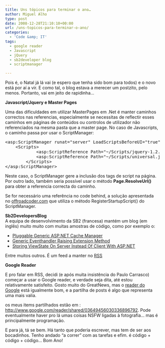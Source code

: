 ```yaml
---
title: Uns tópicos para terminar o ano…
author: Miguel Alho
type: post
date: 2008-12-28T21:10:10+00:00
url: /uns-topicos-para-terminar-o-ano/
categories:
  - 'Code &amp; IT'
tags:
  - google reader
  - Javascript
  - jQuery
  - sb2developer blog
  - scriptmanager

---
```

Pois é, o Natal já lá vai (e espero que tenha sido bom para todos) e o novo está por aí a vir. E como tal, o blog estava a merecer um postzito, pelo menos. Portanto, vai em jeito de rapidinha&#8230;

**Javascript/Jquery e Master Pages**

Uma das dificuldades em utilizar MasterPages em .Net é manter caminhos correctos nas referencias, especialmente se necessitas de reflectir esses caminhos em páginas de conteúdos ou controlos de utilizador não referenciados na mesma pasta que a master page. No caso de Javascripts, o caminho passa por usar o ScriptManager:

<pre lang="asp">&lt;asp:ScriptManager runat="server" LoadScriptsBeforeUI="true"&gt;
	&lt;Scripts&gt;
            &lt;asp:ScriptReference Path="~/Scripts/jquery-1.2.6-vsdoc.js" /&gt;
            &lt;asp:ScriptReference Path="~/Scripts/universal.js" /&gt;
        &lt;/Scripts&gt;
&lt;/asp:ScriptManager&gt;
</pre>

Neste caso, o ScriptManager gere a inclusão dos tags de script na página. Por outro lado, também seria possível usar o método **Page.ResolveUrl()** para obter a referencia correcta do caminho.

Se for necessário uma referência no code behind, a solução apresentada no <a href="http://www.gotjeep.net/Blogs/CommentView,guid,4be2f278-12e4-40d5-b154-0e8ecaf18fac.aspx" target="_blank">offroadcoder.com</a> que utiliza o método RegisterStartupScript() do ScriptManager.

**Sb2DevelopersBlog**  
A equipa de desenvolvimento da SB2 (francesa) mantém um blog (em inglês) muito muito com muitas amostras de código, como por exemplo o:

  * <a href="http://blog.sb2.fr/post/2008/12/28/Pluggable-Generic-ASPNET-Cache-Manager.aspx" target="_blank">Pluggable Generic ASP.NET Cache Manager</a>
  * <a href="http://blog.sb2.fr/post/2008/12/25/Generic-EventHandler-Raising-Extension-Method.aspx" target="_blank">Generic Eventhandler Raising Extension Method</a>
  * <a href="http://blog.sb2.fr/post/2008/12/25/Storing-ViewState-On-Server-Instead-Of-Client-With-ASPNET.aspx" target="_blank">Storing ViewState On Server Instead Of Client With ASP.NET</a>

Entre muitos outros. É um feed a manter no <a href="http://feeds.feedburner.com/sb2/JSrW" target="_blank">RSS</a>

**Google Reader**

E pro falar em RSS, decidi (e após muita insistência do Paulo Carrasco) começar a usar o Google reader, e verdade seja dita, até estou relativamente satisfeito. Gosto muito do GreatNews, mas o <a href="http://reader.google.com" target="_blank">reader do Google</a> está igualmente bom, e a partilha de posts é algo que representa uma mais valia.

os meus items partilhados estão em : <a href="http://www.google.com/reader/shared/03649456030336896792" target="_blank">http://www.google.com/reader/shared/03649456030336896792</a>. Pode eventualmente haver pro lá umas coisas NSFW ligadas à fotografia&#8230; mas é principalmente programação.

E para já, tá se bem. Há tanto que poderia escrever, mas tem de ser aos bocadinhos. Tenho andado &#8220;a correr&#8221; com as tarefas e efim. é código + código + código&#8230; Bom Ano!